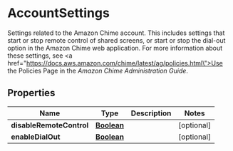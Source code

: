 

# AccountSettings

Settings related to the Amazon Chime account. This includes settings that start or stop remote control of shared screens, or start or stop the dial-out option in the Amazon Chime web application. For more information about these settings, see <a href=\"https://docs.aws.amazon.com/chime/latest/ag/policies.html\">Use the Policies Page</a> in the <i>Amazon Chime Administration Guide</i>.

## Properties

| Name | Type | Description | Notes |
|------------ | ------------- | ------------- | -------------|
|**disableRemoteControl** | [**Boolean**](Boolean.md) |  |  [optional] |
|**enableDialOut** | [**Boolean**](Boolean.md) |  |  [optional] |



